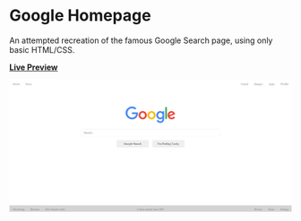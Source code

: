 # Google Homepage

An attempted recreation of the famous Google Search page, using only basic HTML/CSS.

[**Live Preview**](https://billyhelms24.github.io/google-homepage/)

![google-homepage.png](https://raw.githubusercontent.com/billyhelms24/billyhelms24/main/screenshots/google-homepage.png)

